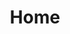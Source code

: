 ---
title: Home
template: home.hbt

bio: I'm the lead front-end engineer at Mixbook. I'm a web engineer, iOS tinkerer, Google Dart aficionado and aviation geek. I also have a private pilots license and hold an instrument rating.

github_username: danschultz
twitter_username: dan_schultz
google_username: +danschultzonline
linkedin_username: schultzdan
---